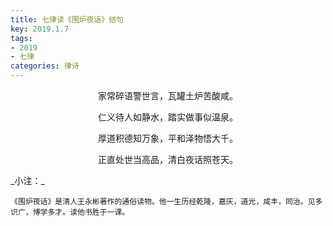 ```yaml
---
title: 七律读《围炉夜话》结句
key: 2019.1.7
tags: 
- 2019
- 七律
categories: 律诗
---
```


<p align="center">家常碎语警世言，瓦罐土炉苦酸咸。
</p>
<p align="center">仁义待人如静水，踏实做事似温泉。
</p>
<p align="center">厚道积德知万象，平和泽物悟大千。
</p>
<p align="center">正直处世当高品，清白夜话照苍天。
</p>
_小注：_

```
《围炉夜话》是清人王永彬著作的通俗读物。他一生历经乾隆，嘉庆，道光，咸丰，同治。见多识广，博学多才。读他书胜于一课。
```